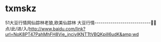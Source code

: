 # txmskz
51大豆行情网仙踪林老狼,欧美仙踪林 大豆行情----------------------------🛌🛌点/此/进/入/http://www.baidu.com/link?url=NoK8PT47PahMhFH8Vie_jnciyIKNTTtVBQKpill6udK&amp;wd
